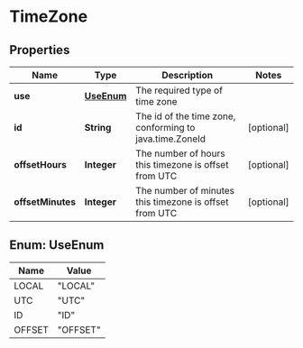 
# TimeZone

## Properties
Name | Type | Description | Notes
------------ | ------------- | ------------- | -------------
**use** | [**UseEnum**](#UseEnum) | The required type of time zone | 
**id** | **String** | The id of the time zone, conforming to java.time.ZoneId |  [optional]
**offsetHours** | **Integer** | The number of hours this timezone is offset from UTC |  [optional]
**offsetMinutes** | **Integer** | The number of minutes this timezone is offset from UTC |  [optional]


<a name="UseEnum"></a>
## Enum: UseEnum
Name | Value
---- | -----
LOCAL | &quot;LOCAL&quot;
UTC | &quot;UTC&quot;
ID | &quot;ID&quot;
OFFSET | &quot;OFFSET&quot;



